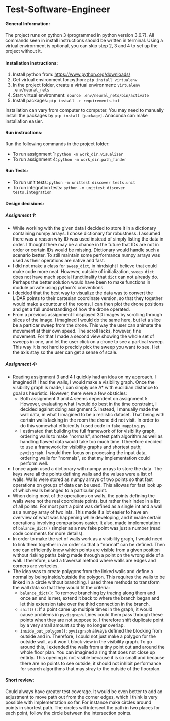 # Test-Software-Engineer

#### General Information:
The project runs on python 3 (programmed in python version 3.6.7).
All commands seen in install instructions should be written in terminal. Using a virtual environment is optional, you can skip step 2, 3 and 4 to set up the project without it.

#### Installation instructions:
1. Install python from: https://www.python.org/downloads/
2. Get virtual environment for python: `pip install virtualenv`
3. In the project folder, create a virtual environment: `virtualenv .env/neural_nets`
4. Start virtual environment: `source .env/neural_nets/bin/activate`
5. Install packages: `pip install -r requirements.txt`

Installation can vary from computer to computer. You may need to manually install the packages by `pip install [package]`. Anaconda can make installation easier.

#### Run instructions:
Run the following commands in the project folder:
* To run assignment 1: `python -m work_dir.visualizer`
* To run assignment 4: `python -m work_dir.path_finder`

#### Run Tests:
* To run unit tests: `python -m unittest discover tests.unit`
* To run integration tests: `python -m unittest discover tests.integration`

#### Design decisions:
##### Assignment 1:
* While working with the given data I decided to store it in a dictionary containing numpy arrays. I chose dictionary for robustness. I assumed there was a reason why ID was used instead of simply listing the data in order. I thought there may be a chance in the future that IDs are not in order or certain IDs would be missing. Dictionary would handle such a scenario better. To still maintain some performance numpy arrays was used as their operations are native and fast.
* I did not make a class for `sweep_dict`, in hindsight I believe that could make code more neat. However, outside of initialization, `sweep_dict` does not have much special functiinality that `dict` can not already do. Perhaps the better solution would have been to make functions in module private using python's conventions.
* I decided that the best way to visualize the data was to convert the LIDAR points to their cartesian coordinate version, so that they together would make a countour of the rooms. I can then plot the drone positions and get a full understanding of how the drone operated.
* From a previous assignment I displayed 3D images by scrolling through slices of the image. I imagined I would do the same here, but let a slice be a particar sweep from the drone. This way the user can animate the movement at their own speed. The scroll lacks, however, fine movement. For that I made a second view showing the whole set of sweeps in one, and let the user click on a drone to see a partical sweep. This way it is not hard to precicly pick the sweep you want to see. I let the axis stay so the user can get a sense of scale.

##### Assignment 4:
* Reading assignment 3 and 4 I quickly had an idea on my approach. I imagined if I had the walls, I would make a visibility graph. Once the visibility graph is made, I can simply use A* with euclidian distance to goal as heuristic. However, there were a few obsticles:
    * Both assignment 3 and 4 seems dependent on assignment 5. However, evaluating what I would do best in the time constraint, I decided against doing assignment 5. Instead, I manually made the wall data, in what I imagined to be a realistic dataset. That being with certain walls lacking in the room the drone did not visit. In order to do this somewhat efficiently I used code in `fake_mapping.py`.
    * I estimated that building the full framework of for visibility graph, ordering walls to make "normals", shortest path algorithm as well as handling flawed data would take too much time. I therefore decided to use a framework for visibility graphs and shortest path; `pyvisgraph`. I would then focus on processing the input data, ordering walls for "normals", so that my implementation could perform well.
* I once again used a dictionary with numpy arrays to store the data. The keys were all the points defining walls and the values were a list of walls. Walls were stored as numpy arrays of two points so that fast operations on groups of data can be used. This allowas for fast look up of which walls belonged to a particular point.
* When doing most of the operations on walls, the points defining the walls were not the real coordinate points, but rather their index in a list of all points. For most part a point was defined as a single int and a wall as a numpy array of two ints. This made it a lot easier to have an overview of what was happening while developing, and it made certain operations involving comparisons easier. It also, made implementation of `balance_dict()` simpler as a new fake point was just a number (read code comments for more details).
* In order to make the set of walls work as a visibility graph, I would need to link them together in an order so that a "normal" can be defined. Then one can efficiently know which points are visible from a given position without risking paths being made through a point on the wrong side of a wall. I therefore, used a traversal method where walls are edges and corners are vertecies.
* The idea was to create polygons from the linked walls and define a normal by being inside/outside the polygon. This requires the walls to be linked in a circle without branching. I used three methods to transform the wall data so that they would fit the criteria:
    * `balance_dict()`: To remove branching by tracing along them and once an end is met, extend it back to where the branch began and let this extension take over the third connection in the branch.
    * `shift()`: If a point came up multiple times in the graph, it would cause problems in `pyvisgraph`. Lines could them pass through these points when they are not suppose to. I therefore shift duplicate point by a very small amount so they no longer overlap.
    * `inside_out_polygon()`: `pyvisgraph` always defined the blocking from outside and in. Therefore, I could not just make a polygon for the outside wall, as it won't block view in the visibility graph. To go around this, I extended the walls from a tiny point out and around the whole floor plan. You can imagined a ring that does not close up entirly. This opening is not visible because it is so small and because there are no points to see outside, it should not inhibit performance for search algorithms that may stray to the outside of the floorplan.

#### Short review:
Could always have greater test coverage. It would be even better to add an adjustment to move path out from the corner edges, which I think is very possible with implementation so far. For instance make circles around points in shortest path. The circles will intersect the path in two places for each point, follow the circle between the intersection points.
